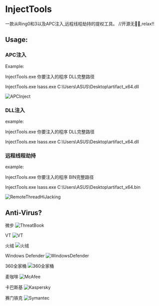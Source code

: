 # InjectTools

一款从Ring0和3以及APC注入,远程线程劫持的提权工具。 //开源无🐎🐎,relax!!

## Usage:  

### APC注入 
Example:  

InjectTools.exe 你要注入的程序 DLL完整路径  

InjectTools.exe lsass.exe C:\Users\ASUS\Desktop\artifact_x64.dll

![APCInject](https://github.com/whoami-juruo/InjectTools/blob/main/img/APCInject.png)

### DLL注入 

example:  

InjectTools.exe 你要注入的程序 DLL完整路径  

InjectTools.exe lsass.exe C:\Users\ASUS\Desktop\artifact_x64.dll


### 远程线程劫持
example:  

InjectTools.exe 你要注入的程序 BIN完整路径 

InjectTools.exe lsass.exe C:\Users\ASUS\Desktop\artifact_x64.bin

![RemoteThreadHiJacking](https://github.com/whoami-juruo/InjectTools/blob/main/img/RemoteThreadHiJacking.png)

## Anti-Virus?


<!-- Blank -->
<!-- Blank -->
微步
![ThreatBook](https://github.com/whoami-juruo/InjectTools/blob/main/img/ThreatBook.png)

VT
![VT](https://github.com/whoami-juruo/InjectTools/blob/main/img/VT.png)

火绒
![火绒](https://github.com/whoami-juruo/InjectTools/blob/main/img/火绒.png)

Windows Defender
![WindowsDefender](https://github.com/whoami-juruo/InjectTools/blob/main/img/WindowsDefender.png)

360全家桶
![360全家桶](https://github.com/whoami-juruo/InjectTools/blob/main/img/360全家桶.png)

麦咖啡
![McAfee](https://github.com/whoami-juruo/InjectTools/blob/main/img/McAfee.png)

卡巴斯基
![Kaspersky](https://github.com/whoami-juruo/InjectTools/blob/main/img/Kaspersky.png)

赛门铁克
![Symantec](https://github.com/whoami-juruo/InjectTools/blob/main/img/Symantec.png)


